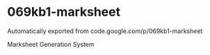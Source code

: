 # 069kb1-marksheet
Automatically exported from code.google.com/p/069kb1-marksheet

Marksheet Generation System
